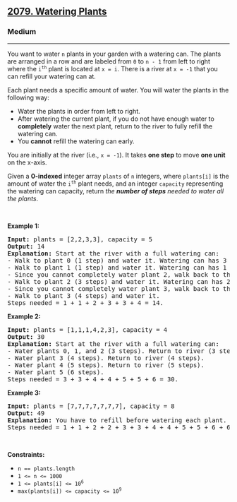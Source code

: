 <h2><a href="https://leetcode.com/problems/watering-plants/">2079. Watering Plants</a></h2><h3>Medium</h3><hr><div><p>You want to water <code>n</code> plants in your garden with a watering can. The plants are arranged in a row and are labeled from <code>0</code> to <code>n - 1</code> from left to right where the <code>i<sup>th</sup></code> plant is located at <code>x = i</code>. There is a river at <code>x = -1</code> that you can refill your watering can at.</p>

<p>Each plant needs a specific amount of water. You will water the plants in the following way:</p>

<ul>
	<li>Water the plants in order from left to right.</li>
	<li>After watering the current plant, if you do not have enough water to <strong>completely</strong> water the next plant, return to the river to fully refill the watering can.</li>
	<li>You <strong>cannot</strong> refill the watering can early.</li>
</ul>

<p>You are initially at the river (i.e., <code>x = -1</code>). It takes <strong>one step</strong> to move <strong>one unit</strong> on the x-axis.</p>

<p>Given a <strong>0-indexed</strong> integer array <code>plants</code> of <code>n</code> integers, where <code>plants[i]</code> is the amount of water the <code>i<sup>th</sup></code> plant needs, and an integer <code>capacity</code> representing the watering can capacity, return <em>the <strong>number of steps</strong> needed to water all the plants</em>.</p>

<p>&nbsp;</p>
<p><strong>Example 1:</strong></p>

<pre><strong>Input:</strong> plants = [2,2,3,3], capacity = 5
<strong>Output:</strong> 14
<strong>Explanation:</strong> Start at the river with a full watering can:
- Walk to plant 0 (1 step) and water it. Watering can has 3 units of water.
- Walk to plant 1 (1 step) and water it. Watering can has 1 unit of water.
- Since you cannot completely water plant 2, walk back to the river to refill (2 steps).
- Walk to plant 2 (3 steps) and water it. Watering can has 2 units of water.
- Since you cannot completely water plant 3, walk back to the river to refill (3 steps).
- Walk to plant 3 (4 steps) and water it.
Steps needed = 1 + 1 + 2 + 3 + 3 + 4 = 14.
</pre>

<p><strong>Example 2:</strong></p>

<pre><strong>Input:</strong> plants = [1,1,1,4,2,3], capacity = 4
<strong>Output:</strong> 30
<strong>Explanation:</strong> Start at the river with a full watering can:
- Water plants 0, 1, and 2 (3 steps). Return to river (3 steps).
- Water plant 3 (4 steps). Return to river (4 steps).
- Water plant 4 (5 steps). Return to river (5 steps).
- Water plant 5 (6 steps).
Steps needed = 3 + 3 + 4 + 4 + 5 + 5 + 6 = 30.
</pre>

<p><strong>Example 3:</strong></p>

<pre><strong>Input:</strong> plants = [7,7,7,7,7,7,7], capacity = 8
<strong>Output:</strong> 49
<strong>Explanation:</strong> You have to refill before watering each plant.
Steps needed = 1 + 1 + 2 + 2 + 3 + 3 + 4 + 4 + 5 + 5 + 6 + 6 + 7 = 49.
</pre>

<p>&nbsp;</p>
<p><strong>Constraints:</strong></p>

<ul>
	<li><code>n == plants.length</code></li>
	<li><code>1 &lt;= n &lt;= 1000</code></li>
	<li><code>1 &lt;= plants[i] &lt;= 10<sup>6</sup></code></li>
	<li><code>max(plants[i]) &lt;= capacity &lt;= 10<sup>9</sup></code></li>
</ul>
</div>